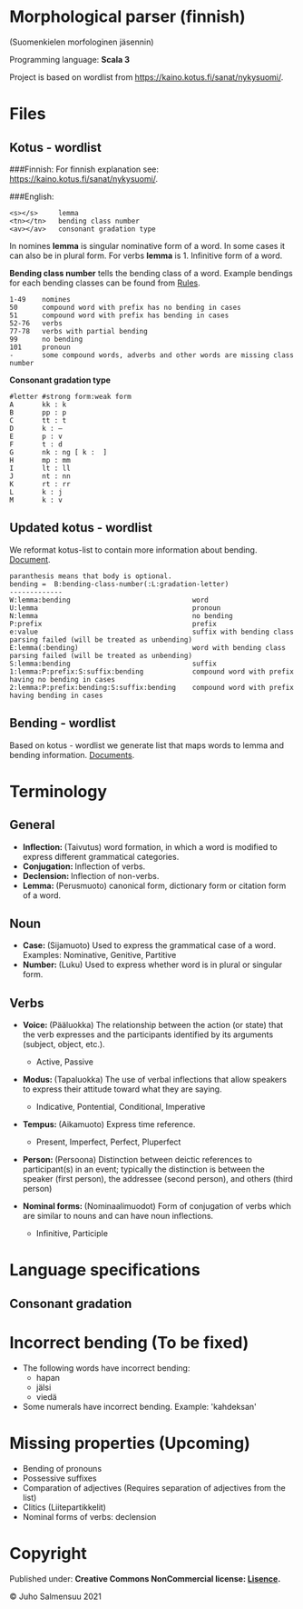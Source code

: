 Morphological parser (finnish) 
==============================
(Suomenkielen morfologinen jäsennin)

Programming language: <b>Scala 3</b>

Project is based on wordlist from https://kaino.kotus.fi/sanat/nykysuomi/.

Files
=====
Kotus - wordlist
-----------------------
###Finnish:
For finnish explanation see: https://kaino.kotus.fi/sanat/nykysuomi/.

###English:
```
<s></s>     lemma 
<tn></tn>   bending class number
<av></av>   consonant gradation type
```

In nomines <b>lemma</b> is singular nominative form of a word. In some cases it can also be in plural form.
For verbs <b>lemma</b> is 1. Infinitive form of a word. 

<b>Bending class number</b> tells the bending class of a word. 
Example bendings for each bending classes can be found from [Rules](https://github.com/Matemaatikko/morphological-parser-finnish/tree/master/src/main/files/rules). 

````
1-49    nomines
50      compound word with prefix has no bending in cases 
51      compound word with prefix has bending in cases 
52-76   verbs
77-78   verbs with partial bending
99      no bending
101     pronoun
-       some compound words, adverbs and other words are missing class number
````

<b>Consonant gradation type </b> 
````
#letter #strong form:weak form
A       kk : k
B       pp : p
C       tt : t
D       k : –
E       p : v
F       t : d
G       nk : ng [ k :  ]
H       mp : mm
I       lt : ll
J       nt : nn
K       rt : rr
L       k : j
M       k : v
````

Updated kotus - wordlist
-----------------------
We reformat kotus-list to contain more information about bending. [Document](https://github.com/Matemaatikko/morphological-parser-finnish/blob/master/src/main/files/result/kotus_updated.txt).

````
paranthesis means that body is optional.
bending =  B:bending-class-number(:L:gradation-letter)
-------------
W:lemma:bending                              word
U:lemma                                      pronoun
N:lemma                                      no bending
P:prefix                                     prefix
e:value                                      suffix with bending class parsing failed (will be treated as unbending)
E:lemma(:bending)                            word with bending class parsing failed (will be treated as unbending)
S:lemma:bending                              suffix
1:lemma:P:prefix:S:suffix:bending            compound word with prefix having no bending in cases
2:lemma:P:prefix:bending:S:suffix:bending    compound word with prefix having bending in cases
````

Bending - wordlist
-----------------------
Based on kotus - wordlist we generate list that maps words to lemma and bending information. 
[Documents](https://github.com/Matemaatikko/morphological-parser-finnish/blob/master/src/main/files/result/).


Terminology
===========
General
-------
- <b> Inflection: </b> (Taivutus) word formation, in which a word is modified to express different grammatical categories.
- <b> Conjugation: </b> Inflection of verbs.
- <b> Declension: </b> Inflection of non-verbs.
- <b> Lemma: </b> (Perusmuoto)  canonical form, dictionary form or citation form of a word.

Noun
----
- <b> Case: </b> (Sijamuoto) Used to express the grammatical case of a word. Examples: Nominative, Genitive, Partitive
- <b> Number: </b> (Luku) Used to express whether word is in plural or singular form.

Verbs
-----
- <b> Voice: </b> (Pääluokka) The relationship between the action (or state) that the verb expresses and the participants identified by its arguments (subject, object, etc.).
  
  - Active, Passive
- <b> Modus: </b> (Tapaluokka) The use of verbal inflections that allow speakers to express their attitude toward what they are saying.

  - Indicative, Pontential, Conditional, Imperative 
- <b> Tempus: </b> (Aikamuoto)  Express time reference.
  
  - Present, Imperfect, Perfect, Pluperfect
- <b> Person: </b> (Persoona) Distinction between deictic references to participant(s) in an event; typically the distinction is between the speaker (first person), the addressee (second person), and others (third person)
- <b> Nominal forms: </b> (Nominaalimuodot) Form of conjugation of verbs which are similar to nouns and can have noun inflections. 

  - Infinitive, Participle

Language specifications
=======================

Consonant gradation
-------------------


Incorrect bending (To be fixed)
=============================
- The following words have incorrect bending:
  - hapan
  - jälsi
  - viedä
- Some numerals have incorrect bending. Example: 'kahdeksan'

Missing properties (Upcoming)
=============================
- Bending of pronouns
- Possessive suffixes
- Comparation of adjectives (Requires separation of adjectives from the list)
- Clitics (Liitepartikkelit)
- Nominal forms of verbs: declension

Copyright
=========
Published under: <b> Creative Commons NonCommercial license:
[Lisence](https://creativecommons.org/licenses/by-nc/4.0/legalcode). </b>

© Juho Salmensuu 2021